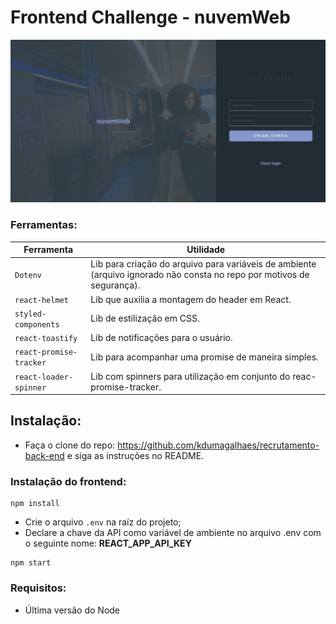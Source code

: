 
# Frontend Challenge - nuvemWeb


![](screencapture-localhost-3000-register-2020-10-17-19_06_43.png)


### Ferramentas:

| Ferramenta | Utilidade |
|---|---|
| `Dotenv` | Lib para criação do arquivo para variáveis de ambiente (arquivo ignorado não consta no repo por motivos de segurança). |
| `react-helmet` | Lib que auxilia a montagem do header em React. |
| `styled-components` | Lib de estilização em CSS. |
| `react-toastify` | Lib de notificações para o usuário. |
| `react-promise-tracker` | Lib para acompanhar uma promise de maneira simples. |
| `react-loader-spinner` | Lib com spinners para utilização em conjunto do reac-promise-tracker. |

## Instalação:

- Faça o clone do repo: https://github.com/kdumagalhaes/recrutamento-back-end e siga as instruções no README.

### Instalação do frontend:
```
npm install
```
- Crie o arquivo `.env` na raíz do projeto;
- Declare a chave da API como variável de ambiente no arquivo .env com o seguinte nome: **REACT_APP_API_KEY**
```
npm start
```
### Requisitos:
- Última versão do Node